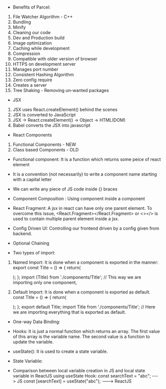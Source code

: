 - Benefits of Parcel:

1. File Watcher Algorithm - C++
2. Bundling
3. Minify
4. Cleaning our code
5. Dev and Production build
6. Image optimization
7. Caching while development
8. Compression
9. Compatible with older version of browser
10. HTTPS on development server
11. Manages port number
12. Consistent Hashing Algorithm
13. Zero config require
14. Creates a server
15. Tree Shaking - Removing un-wanted packages

- JSX

1. JSX uses React.createElement() behind the scenes
2. JSX is converted to JavaScript
3. JSX -> React.createElement() -> Object -> HTML(DOM)
4. Babel converts the JSX into javascript

- React Components

1. Functional Components - NEW
2. Class based Components - OLD

- Functional component: It is a function which returns some peice of react element
- It is a convention (not necessarily) to write a component name starting with a capital letter
- We can write any piece of JS code inside {} braces
- Component Composition : Using component inside a component

- React Fragment: A jsx in react can have only one parent element. To overcome this issue, <React.Fragment></React.Fragment> or <></> is used to contain multiple parent element inside a jsx.

- Config Driven UI: Controlling our frontend driven by a config given from backend.

- Optional Chaining

- Two types of import:

1. Named Import: It is done when a component is exported in the manner:
   export const Title = () => {
   return(
   <div></div>
   );
   };
   import {Title} from './components/Title'; // This way we are importing only one component,

2. Default Import: It is done when a component is exported as default.
   const Title = () => {
   return(
   <div></div>
   );
   };
   export default Title;
   import Title from './components/Title'; // Here we are importing everything that is exported as default.

- One-way Data Binding:

- Hooks: It is just a normal function which returns an array. The first value of this array is the variable name. The second value is a function to update the variable.
- useState(): It is used to create a state variable.
- State Variable:

- Comparison between local variable creation in JS and local state variable in ReactJS using useState Hook:
  const searchText = "abc"; ---> JS
  const [searchText] = useState("abc"); ---> ReactJS
